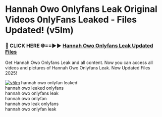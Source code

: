 # Hannah Owo Onlyfans Leak Original Videos 0nlyFans Leaked - Files Updated! (v5lm)

<h3>🔴 CLICK HERE 🌐==►► <a href="https://tinyurl.com/2wckxsce" rel="nofollow">Hannah Owo Onlyfans Leak Updated Files</a></h3>

Get Hannah Owo Onlyfans Leak and all content. Now you can access all videos and pictures of Hannah Owo Onlyfans Leak. New Updated Files 2025!

[![v5lm](https://i.imgur.com/AFduVYN.gif)](https://tinyurl.com/2wckxsce)
hannah owo onlyfan leaked<br>
hannah owo leaked onlyfans<br>
hannah owo onlyfans leak<br>
hannah owo onlyfan<br>
hannah owo leak onlyfans<br>
hannah owo onlyfan leak